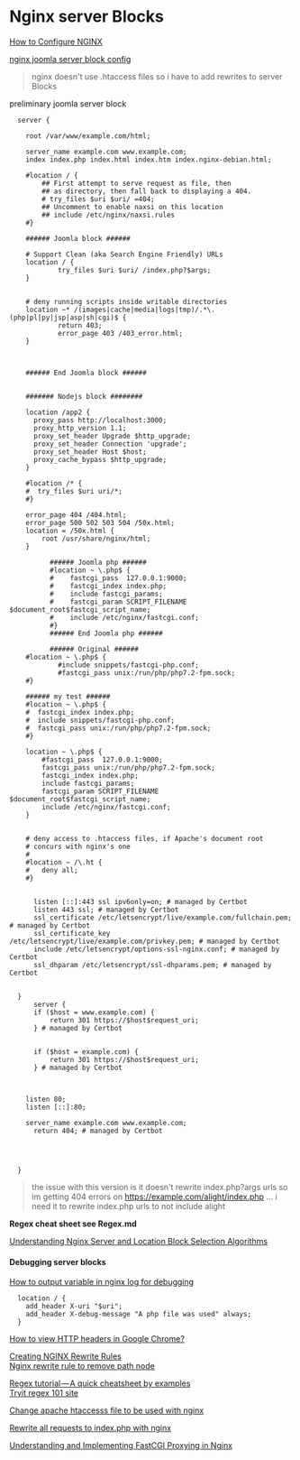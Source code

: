 # Nginx server Blocks

[How to Configure NGINX](https://www.linode.com/docs/web-servers/nginx/how-to-configure-nginx/)   

[nginx joomla server block config](https://docs.joomla.org/Nginx)   

> nginx doesn't use .htaccess files so i have to add rewrites to server Blocks

preliminary joomla server block

```
  server {

  	root /var/www/example.com/html;

  	server_name example.com www.example.com;
  	index index.php index.html index.htm index.nginx-debian.html;

  	#location / {
  		## First attempt to serve request as file, then
  		## as directory, then fall back to displaying a 404.
  		# try_files $uri $uri/ =404;
  		## Uncomment to enable naxsi on this location
  		## include /etc/nginx/naxsi.rules
  	#}

    ###### Joomla block ######

    # Support Clean (aka Search Engine Friendly) URLs
    location / {
            try_files $uri $uri/ /index.php?$args;
    }


    # deny running scripts inside writable directories
    location ~* /(images|cache|media|logs|tmp)/.*\.(php|pl|py|jsp|asp|sh|cgi)$ {
            return 403;
            error_page 403 /403_error.html;
    }



    ###### End Joomla block ######


    ####### Nodejs block ########

    location /app2 {
      proxy_pass http://localhost:3000;
      proxy_http_version 1.1;
      proxy_set_header Upgrade $http_upgrade;
      proxy_set_header Connection 'upgrade';
      proxy_set_header Host $host;
      proxy_cache_bypass $http_upgrade;
    }

    #location /* {
    #  try_files $uri uri/*;
    #}

  	error_page 404 /404.html;
  	error_page 500 502 503 504 /50x.html;
  	location = /50x.html {
  		root /usr/share/nginx/html;
  	}

          ###### Joomla php ######
          #location ~ \.php$ {
          #    fastcgi_pass  127.0.0.1:9000;
          #    fastcgi_index index.php;
          #    include fastcgi_params;
          #    fastcgi_param SCRIPT_FILENAME $document_root$fastcgi_script_name;
          #    include /etc/nginx/fastcgi.conf;
          #}
          ###### End Joomla php ######

          ###### Original ######
  	#location ~ \.php$ {
            #include snippets/fastcgi-php.conf;
            #fastcgi_pass unix:/run/php/php7.2-fpm.sock;
  	#}

    ###### my test ######
    #location ~ \.php$ {
    #  fastcgi_index index.php;
    #  include snippets/fastcgi-php.conf;
    #  fastcgi_pass unix:/run/php/php7.2-fpm.sock;
    #}

    location ~ \.php$ {
        #fastcgi_pass  127.0.0.1:9000;
        fastcgi_pass unix:/run/php/php7.2-fpm.sock;
        fastcgi_index index.php;
        include fastcgi_params;
        fastcgi_param SCRIPT_FILENAME $document_root$fastcgi_script_name;
        include /etc/nginx/fastcgi.conf;
    }


  	# deny access to .htaccess files, if Apache's document root
  	# concurs with nginx's one
  	#
  	#location ~ /\.ht {
  	#	deny all;
  	#}


      listen [::]:443 ssl ipv6only=on; # managed by Certbot
      listen 443 ssl; # managed by Certbot
      ssl_certificate /etc/letsencrypt/live/example.com/fullchain.pem; # managed by Certbot
      ssl_certificate_key /etc/letsencrypt/live/example.com/privkey.pem; # managed by Certbot
      include /etc/letsencrypt/options-ssl-nginx.conf; # managed by Certbot
      ssl_dhparam /etc/letsencrypt/ssl-dhparams.pem; # managed by Certbot


  }
      server {
      if ($host = www.example.com) {
          return 301 https://$host$request_uri;
      } # managed by Certbot


      if ($host = example.com) {
          return 301 https://$host$request_uri;
      } # managed by Certbot



  	listen 80;
  	listen [::]:80;

  	server_name example.com www.example.com;
      return 404; # managed by Certbot




  }

```
> the issue with this version is it doesn't rewrite index.php?args urls so im getting 404 errors on
https://example.com/alight/index.php ... i need it to rewrite index.php urls to not include alight

**Regex cheat sheet see Regex.md**

[Understanding Nginx Server and Location Block Selection Algorithms](https://www.digitalocean.com/community/tutorials/understanding-nginx-server-and-location-block-selection-algorithms)   



#### Debugging server blocks
[How to output variable in nginx log for debugging](https://serverfault.com/questions/404626/how-to-output-variable-in-nginx-log-for-debugging)  

```
  location / {
    add_header X-uri "$uri";
    add_header X-debug-message "A php file was used" always;
  }
```

[How to view HTTP headers in Google Chrome?](https://www.mkyong.com/computer-tips/how-to-view-http-headers-in-google-chrome/)   

[Creating NGINX Rewrite Rules](https://www.nginx.com/blog/creating-nginx-rewrite-rules/)   
[Nginx rewrite rule to remove path node](https://superuser.com/questions/435916/nginx-rewrite-rule-to-remove-path-node)   

[Regex tutorial — A quick cheatsheet by examples](https://medium.com/factory-mind/regex-tutorial-a-simple-cheatsheet-by-examples-649dc1c3f285)   
[Tryit regex 101 site](https://regex101.com/r/cO8lqs/1)   

[Change apache htaccesss file to be used with nginx](https://stackoverflow.com/questions/8711678/change-apache-htaccess-file-to-be-used-with-nginx)   

[Rewrite all requests to index.php with nginx](https://stackoverflow.com/questions/12924896/rewrite-all-requests-to-index-php-with-nginx)   

[Understanding and Implementing FastCGI Proxying in Nginx](https://www.digitalocean.com/community/tutorials/understanding-and-implementing-fastcgi-proxying-in-nginx)   
